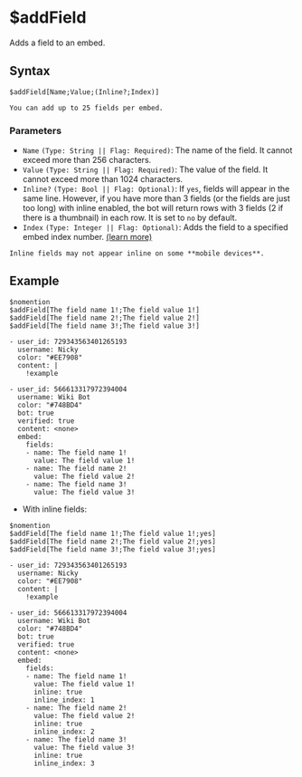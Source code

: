 # $addField
Adds a field to an embed.

## Syntax
```
$addField[Name;Value;(Inline?;Index)]
```

```admonish warning title="Limit"
You can add up to 25 fields per embed.
```

### Parameters
- `Name` `(Type: String || Flag: Required)`: The name of the field. It cannot exceed more than 256 characters.
- `Value` `(Type: String || Flag: Required)`: The value of the field. It cannot exceed more than 1024 characters.
- `Inline?` `(Type: Bool || Flag: Optional)`: If `yes`, fields will appear in the same line. However, if you have more than 3 fields (or the fields are just too long) with inline enabled, the bot will return rows with 3 fields (2 if there is a thumbnail) in each row. It is set to `no` by default.
- `Index` `(Type: Integer || Flag: Optional)`: Adds the field to a specified embed index number. [(learn more)](../resources/embedIndexes.md)

```admonish failure
Inline fields may not appear inline on some **mobile devices**.
```

## Example
```
$nomention
$addField[The field name 1!;The field value 1!]
$addField[The field name 2!;The field value 2!]
$addField[The field name 3!;The field value 3!]
```

``` discord yaml
- user_id: 729343563401265193
  username: Nicky
  color: "#EE7908"
  content: |
    !example

- user_id: 566613317972394004
  username: Wiki Bot
  color: "#748BD4"
  bot: true
  verified: true
  content: <none>
  embed:
    fields:
    - name: The field name 1!
      value: The field value 1!
    - name: The field name 2!
      value: The field value 2!
    - name: The field name 3!
      value: The field value 3!
```

- With inline fields:

```
$nomention
$addField[The field name 1!;The field value 1!;yes]
$addField[The field name 2!;The field value 2!;yes]
$addField[The field name 3!;The field value 3!;yes]
```

``` discord yaml
- user_id: 729343563401265193
  username: Nicky
  color: "#EE7908"
  content: |
    !example

- user_id: 566613317972394004
  username: Wiki Bot
  color: "#748BD4"
  bot: true
  verified: true
  content: <none>
  embed:
    fields:
    - name: The field name 1!
      value: The field value 1!
      inline: true
      inline_index: 1
    - name: The field name 2!
      value: The field value 2!
      inline: true
      inline_index: 2
    - name: The field name 3!
      value: The field value 3!
      inline: true
      inline_index: 3
```
